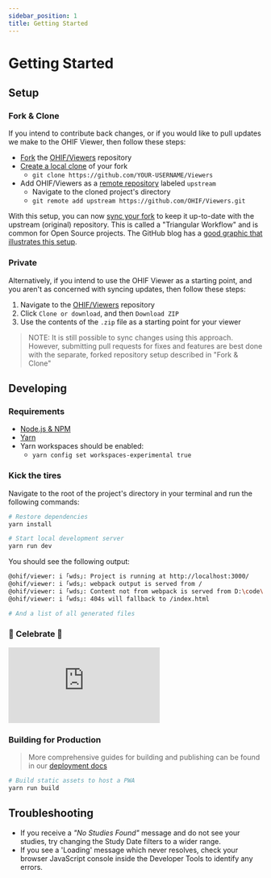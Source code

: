 ```yaml
---
sidebar_position: 1
title: Getting Started
---
```

# Getting Started

## Setup

### Fork & Clone

If you intend to contribute back changes, or if you would like to pull updates
we make to the OHIF Viewer, then follow these steps:

- [Fork][fork-a-repo] the [OHIF/Viewers][ohif-viewers-repo] repository
- [Create a local clone][clone-a-repo] of your fork
  - `git clone https://github.com/YOUR-USERNAME/Viewers`
- Add OHIF/Viewers as a [remote repository][add-remote-repo] labeled `upstream`
  - Navigate to the cloned project's directory
  - `git remote add upstream https://github.com/OHIF/Viewers.git`

With this setup, you can now [sync your fork][sync-changes] to keep it
up-to-date with the upstream (original) repository. This is called a "Triangular
Workflow" and is common for Open Source projects. The GitHub blog has a [good
graphic that illustrates this setup][triangular-workflow].

### Private

Alternatively, if you intend to use the OHIF Viewer as a starting point, and you
aren't as concerned with syncing updates, then follow these steps:

1. Navigate to the [OHIF/Viewers][ohif-viewers] repository
2. Click `Clone or download`, and then `Download ZIP`
3. Use the contents of the `.zip` file as a starting point for your viewer

> NOTE: It is still possible to sync changes using this approach. However,
> submitting pull requests for fixes and features are best done with the
> separate, forked repository setup described in "Fork & Clone"

## Developing

### Requirements

- [Node.js & NPM](https://nodejs.org/en/)
- [Yarn](https://yarnpkg.com/en/)
- Yarn workspaces should be enabled:
  - `yarn config set workspaces-experimental true`

### Kick the tires

Navigate to the root of the project's directory in your terminal and run the
following commands:

```bash
# Restore dependencies
yarn install

# Start local development server
yarn run dev
```

You should see the following output:

```bash
@ohif/viewer: i ｢wds｣: Project is running at http://localhost:3000/
@ohif/viewer: i ｢wds｣: webpack output is served from /
@ohif/viewer: i ｢wds｣: Content not from webpack is served from D:\code\ohif\Viewers\platform\viewer
@ohif/viewer: i ｢wds｣: 404s will fallback to /index.html

# And a list of all generated files
```

### 🎉 Celebrate 🎉




<div style={{padding:"56.25% 0 0 0", position:"relative"}}>
    <iframe src="https://player.vimeo.com/video/547952862?badge=0&amp;autopause=0&amp;player_id=0&amp;app_id=58479" frameBorder="0" allow="autoplay; fullscreen; picture-in-picture" allowFullScreen style= {{ position:"absolute",top:0,left:0,width:"100%",height:"100%"}} title="measurement-report"></iframe>
</div>



### Building for Production

> More comprehensive guides for building and publishing can be found in our
> [deployment docs](./../deployment/index.md)

```bash
# Build static assets to host a PWA
yarn run build
```

## Troubleshooting

- If you receive a _"No Studies Found"_ message and do not see your studies, try
  changing the Study Date filters to a wider range.
- If you see a 'Loading' message which never resolves, check your browser
  JavaScript console inside the Developer Tools to identify any errors.

<!--
  Links
  -->

<!-- prettier-ignore-start -->
[fork-a-repo]: https://help.github.com/en/articles/fork-a-repo
[clone-a-repo]: https://help.github.com/en/articles/fork-a-repo#step-2-create-a-local-clone-of-your-fork
[add-remote-repo]: https://help.github.com/en/articles/fork-a-repo#step-3-configure-git-to-sync-your-fork-with-the-original-spoon-knife-repository
[sync-changes]: https://help.github.com/en/articles/syncing-a-fork
[triangular-workflow]: https://github.blog/2015-07-29-git-2-5-including-multiple-worktrees-and-triangular-workflows/#improved-support-for-triangular-workflows
[ohif-viewers-repo]: https://github.com/OHIF/Viewers
[ohif-viewers]: https://github.com/OHIF/Viewers
<!-- prettier-ignore-end -->
